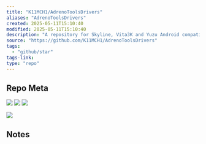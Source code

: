 ```yaml
---
title: "K11MCH1/AdrenoToolsDrivers"
aliases: "AdrenoToolsDrivers"
created: 2025-05-11T15:10:40
modified: 2025-05-11T15:10:40
description: "A repository for Skyline, Vita3K and Yuzu Android compatible Adreno drivers."
source: "https://github.com/K11MCH1/AdrenoToolsDrivers"
tags:
  - "github/star"
tags-link:
type: "repo"
---
```

## Repo Meta

![](https://img.shields.io/github/stars/K11MCH1/AdrenoToolsDrivers?style=for-the-badge&label=stars) ![](https://img.shields.io/github/repo-size/K11MCH1/AdrenoToolsDrivers?style=for-the-badge&label=size) ![](https://img.shields.io/github/created-at/K11MCH1/AdrenoToolsDrivers?style=for-the-badge&label=since)

[![](https://github-readme-stats.vercel.app/api/pin/?username=K11MCH1&repo=AdrenoToolsDrivers&bg_color=00000000)](https://github.com/K11MCH1/AdrenoToolsDrivers)

## Notes


